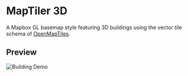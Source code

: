 # MapTiler 3D

A Mapbox GL basemap style featuring 3D buildings using the vector tile
schema of [OpenMapTiles](https://openmaptiles.org).

## Preview

![Building Demo](https://user-images.githubusercontent.com/1785486/60903586-e7794780-a271-11e9-93b6-a7b9b36a14c5.png)
